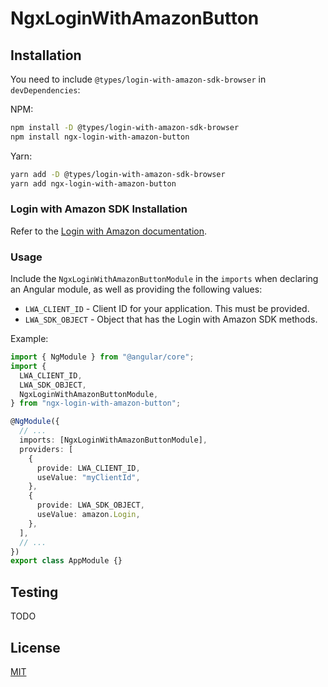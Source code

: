 # NgxLoginWithAmazonButton

## Installation

You need to include `@types/login-with-amazon-sdk-browser` in `devDependencies`:

NPM:

```sh
npm install -D @types/login-with-amazon-sdk-browser
npm install ngx-login-with-amazon-button
```

Yarn:

```sh
yarn add -D @types/login-with-amazon-sdk-browser
yarn add ngx-login-with-amazon-button
```

### Login with Amazon SDK Installation

Refer to the [Login with Amazon documentation](https://developer.amazon.com/docs/login-with-amazon/web-docs.html).

### Usage

Include the `NgxLoginWithAmazonButtonModule` in the `imports` when declaring an Angular module, as well as providing the following values:

- `LWA_CLIENT_ID` - Client ID for your application. This must be provided.
- `LWA_SDK_OBJECT` - Object that has the Login with Amazon SDK methods.

Example:

```ts
import { NgModule } from "@angular/core";
import {
  LWA_CLIENT_ID,
  LWA_SDK_OBJECT,
  NgxLoginWithAmazonButtonModule,
} from "ngx-login-with-amazon-button";

@NgModule({
  // ...
  imports: [NgxLoginWithAmazonButtonModule],
  providers: [
    {
      provide: LWA_CLIENT_ID,
      useValue: "myClientId",
    },
    {
      provide: LWA_SDK_OBJECT,
      useValue: amazon.Login,
    },
  ],
  // ...
})
export class AppModule {}
```

## Testing

TODO

## License

[MIT](./LICENSE)
